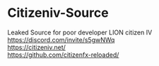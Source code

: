 # Citizeniv-Source
Leaked Source for poor developer LION citizen IV<br>
https://discord.com/invite/s5gwNWq<br>
https://citizeniv.net/<br>
https://github.com/citizenfx-reloaded/
